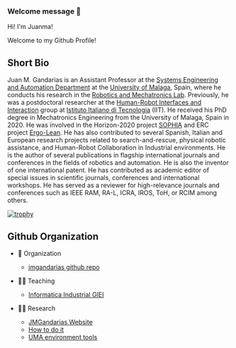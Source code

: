 ### Welcome message 👋

Hi! I'm Juanma!

Welcome to my Github Profile!

## Short Bio
Juan M. Gandarias is an Assistant Professor at the [Systems Engineering and Automation Department](https://www.uma.es/isa) at the [University of Malaga](https://www.uma.es), Spain, where he conducts his research in the [Robotics and Mechatronics Lab](https://www.uma.es/robotics-and-mechatronics). Previously, he was a postdoctoral researcher at the [Human-Robot Interfaces and Interaction](https://www.iit.it/web/hrii/) group at [Istituto Italiano di Tecnologia](https://www.iit.it) (IIT). He received his PhD degree in Mechatronics Engineering from the University of Malaga, Spain in 2020. He was involved in the Horizon-2020 project [SOPHIA](https://project-sophia.eu/) and ERC project [Ergo-Lean](https://ergolean.eu/). He has also contributed to several Spanish, Italian and European research projects related to search-and-rescue, physical robotic assistance, and Human-Robot Collaboration in Industrial environments. He is the author of several publications in flagship international journals and conferences in the fields of robotics and automation. He is also the inventor of one international patent. He has contributed as academic editor of special issues in scientific journals, conferences and international workshops. He has served as a reviewer for high-relevance journals and conferences such as IEEE RAM, RA-L, ICRA, IROS, ToH, or RCIM among others.

[![trophy](https://github-profile-trophy.vercel.app/?username=jmgandarias&theme=onedark)](https://github.com/ryo-ma/github-profile-trophy)


## Github Organization
- 🧱 Organization
    - [jmgandarias github repo](https://github.com/jmgandarias/jmgandarias)
        
- 🧑‍🏫 Teaching
    - [Informatica Industrial GIEI](https://github.com/jmgandarias/informatica_indsutrial_giei_uma)

    
- 👨‍💻 Research
    - [JMGandarias Website](https://github.com/jmgandarias/jmgandarias.github.io)
    - [How to do it](https://github.com/jmgandarias/how_to_do_it)
    - [UMA environment tools](https://github.com/jmgandarias/how_to_do_it)



<!--
**jmgandarias/jmgandarias** is a ✨ _special_ ✨ repository because its `README.md` (this file) appears on your GitHub profile.

Here are some ideas to get you started:

- 🔭 I’m currently working on ...
- 🌱 I’m currently learning ...
- 👯 I’m looking to collaborate on ...
- 🤔 I’m looking for help with ...
- 💬 Ask me about ...
- 📫 How to reach me: ...
- 😄 Pronouns: ...
- ⚡ Fun fact: ...
-->
